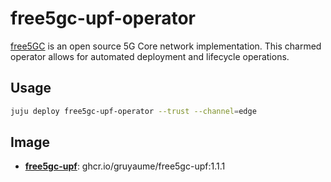 # free5gc-upf-operator

[free5GC](https://www.free5gc.org/) is an open source 5G Core network implementation. This charmed
operator allows for automated deployment and lifecycle operations.

## Usage

```bash
juju deploy free5gc-upf-operator --trust --channel=edge
```

## Image

- **[free5gc-upf](https://github.com/gruyaume/free5gc-upf-rock)**: ghcr.io/gruyaume/free5gc-upf:1.1.1
